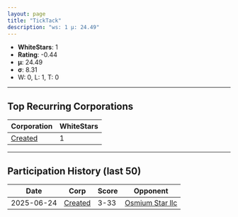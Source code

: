 ```yaml
---
layout: page
title: "TickTack"
description: "ws: 1 μ: 24.49"
---
```

- **WhiteStars**: 1
- **Rating**: -0.44
- **μ**: 24.49  
- **σ**: 8.31
- W: 0, L: 1, T: 0

---

## Top Recurring Corporations

| Corporation | WhiteStars |
| --- | --- |
| [Created](https://ws.tsl.rocks/corp/04182a4606d981d1c410b0c058248e428765c672442d912ec47218ace9004e74/) | 1 |

---

## Participation History (last 50)

| Date | Corp | Score | Opponent |
| --- | --- | --- | --- |
| 2025-06-24 | [Created](https://ws.tsl.rocks/corp/04182a4606d981d1c410b0c058248e428765c672442d912ec47218ace9004e74/) | 3-33 | [Osmium Star llc](https://ws.tsl.rocks/corp/edd3ac94ea8ee1cf441e904ff29c48c21fa5db83af6eb5a6e83ae236b3872b22/) |